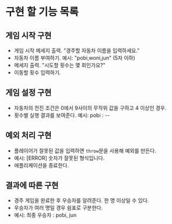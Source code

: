 # 구현 할 기능 목록

## 게임 시작 구현

- 게임 시작 메세지 출력. "경주할 자동차 이름을 입력하세요."
- 자동차 이름 부여하기. 예시: "pobi,woni,jun" (5자 이하)
- 메세지 출력. "시도할 횟수는 몇 회인가요?"
- 이동할 횟수 입력하기.

## 게임 설정 구현

- 자동차의 전진 조건은 0에서 9사이의 무작위 값을 구하고 4 이상인 경우.
- 횟수별 실행 결과를 보여준다. 예시: pobi : --

## 예외 처리 구현

- 플레이어가 잘못된 값을 입력하면 `throw`문을 사용해 예외를 만든다.
- 예시: [ERROR] 숫자가 잘못된 형식입니다.
- 애플리케이션을 종료한다.

## 결과에 따른 구현

- 경주 게임을 완료한 후 우승자를 알려준다. 한 명 이상일 수 있다.
- 우승자가 여러 명일 경우 쉼표로 구분한다.
- 예시: 최종 우승자 : pobi, jun
